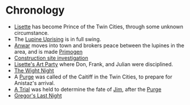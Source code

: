<!-- TITLE: Events -->

# Chronology
* [Lisette](/home/vtm/npc/lisette) has become Prince of the Twin Cities, through some unknown circumstance.
* The [Lupine Uprising](/home/vtm/events/lupinewar) is in full swing.
* [Anwar](/home/vtm/npc/anwar) moves into town and brokers peace between the lupines in the area, and is made [Primogen](/home/vtm/npc#primogen)
* [Construction site investigation](/home/vtm/events/constructionsiteinvestigation)
* [Lisette's Art Party](/home/vtm/events/artparty) where Don, Frank, and Julian were disciplined.
* [The Wight Night](/home/vtm/events/wight-night)
* A [Purge](/home/vtm/events/purge) was called of the Caitiff in the Twin Cities, to prepare for Anistaz's arrival.
* [A Trial](/home/vtm/events/the-trial) was held to determine the fate of [Jim](/home/vtm/npc/jim), after the [Purge](/home/vtm/events/purge)
* [Gregor's Last Night](/home/vtm/events/death-of-gregor)
